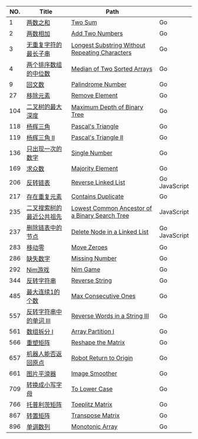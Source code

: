 | NO.  | Title                                                        | Path                                                 |                                          |
| ---- | ------------------------------------------------------------ | ------------------------------------------------------------ | ---- |
| 1    | [两数之和](https://leetcode-cn.com/problems/two-sum/description/) | [Two Sum](./two_sum)                                         | Go                                |
| 2    | [两数相加](https://leetcode-cn.com/problems/add-two-numbers) | [Add Two Numbers](./add_two_numbers)                         | Go                       |
| 3    | [无重复字符的最长子串](https://leetcode-cn.com/problems/longest-substring-without-repeating-characters) | [Longest Substring Without Repeating Characters](./length_of_longest_substring) | Go |
| 4    | [两个排序数组的中位数](https://leetcode-cn.com/problems/median-of-two-sorted-arrays/description/) | [Median of Two Sorted Arrays](./find_median_sorted_arrays)   | Go |
| 9 | [回文数](https://leetcode-cn.com/problems/palindrome-number) | [Palindrome Number](./Palindrome%20Number) | Go |
| 27   | [移除元素](https://leetcode-cn.com/problems/remove-element/description/) | [Remove Element](./remove_element)                           | Go                         |
| 104   | [二叉树的最大深度](https://leetcode-cn.com/problems/maximum-depth-of-binary-tree) | [Maximum Depth of Binary Tree](./Maximum%20Depth%20of%20Binary%20Tree)                           | Go                         |
| 118  | [杨辉三角](https://leetcode-cn.com/problems/pascals-triangle/description/) | [Pascal's Triangle](./Pascal_triangle)                       | Go                     |
| 119  | [杨辉三角 II](https://leetcode-cn.com/problems/pascals-triangle-ii) | [Pascal's Triangle II]()                                     | Go                                   |
| 136  | [只出现一次的数字](https://leetcode-cn.com/problems/single-number) | [Single Number](./Single%20Number)                                     | Go                                   |
| 169  | [求众数](https://leetcode-cn.com/problems/majority-element)  | [Majority Element](./majority_element)                       | Go                     |
| 206 | [反转链表](https://leetcode-cn.com/problems/reverse-linked-list) | [Reverse Linked List](./Reverse%20Linked%20List) | Go<br />JavaScript |
| 217  | [存在重复元素](https://leetcode-cn.com/problems/contains-duplicate) | [Contains Duplicate](./Contains%20Duplicate)                 | Go               |
| 235 | [二叉搜索树的最近公共祖先](https://leetcode-cn.com/problems/lowest-common-ancestor-of-a-binary-search-tree) | [Lowest Common Ancestor of a Binary Search Tree](./Lowest%20Common%20Ancestor%20of%20a%20Binary%20Search%20Tree) | JavaScript |
| 237 | [删除链表中的节点](https://leetcode-cn.com/problems/delete-node-in-a-linked-list) | [Delete Node in a Linked List](./Delete%20Node%20in%20a%20Linked%20List) | Go<br />JavaScript |
| 283  | [移动零](https://leetcode-cn.com/problems/move-zeroes)       | [Move Zeroes](./move_zeroes)                                 | Go                               |
| 286  | [缺失数字](https://leetcode-cn.com/problems/missing-number)  | [Missing Number](./Missing%20Number)                         | Go                       |
| 292  | [Nim游戏](https://leetcode-cn.com/problems/nim-game)  | [Nim Game](./Nim%20Game)                         | Go                       |
| 344  | [反转字符串](https://leetcode-cn.com/problems/reverse-string) | [Reverse String](./Reverse%20String)                         | Go                       |
| 485  | [最大连续1的个数](https://leetcode-cn.com/problems/max-consecutive-ones) | [Max Consecutive Ones](./Max%20Consecutive%20Ones)           | Go         |
| 557  | [反转字符串中的单词 III](https://leetcode-cn.com/problems/reverse-words-in-a-string-iii) | [Reverse Words in a String III](./Reverse%20Words%20in%20a%20String%20III)           | Go         |
| 561  | [数组拆分 I](https://leetcode-cn.com/problems/array-partition-i) | [Array Partition I](./array_pair_sum)                        | Go                      |
| 566  | [重塑矩阵](https://leetcode-cn.com/problems/reshape-the-matrix) | [Reshape the Matrix](./matrix_reshape)                       | Go                     |
| 657  | [机器人能否返回原点](https://leetcode-cn.com/problems/robot-return-to-origin) | [Robot Return to Origin](./Robot%20Return%20to%20Origin)     | Go   |
| 661  | [图片平滑器](https://leetcode-cn.com/problems/image-smoother) | [Image Smoother](./Image%20Smoother)                         | Go                       |
| 709  | [转换成小写字母](https://leetcode-cn.com/problems/to-lower-case) | [To Lower Case](./To%20Lower%20Case)                         | Go                       |
| 766  | [托普利茨矩阵](https://leetcode-cn.com/problems/toeplitz-matrix) | [Toeplitz Matrix](./toeplitz_matrix)                         | Go                       |
| 867  | [转置矩阵](https://leetcode-cn.com/problems/transpose-matrix) | [Transpose Matrix](./transpose)                              | Go                            |
| 896  | [单调数列](https://leetcode-cn.com/problems/monotonic-array) | [Monotonic Array](./Monotonic%20Array)                       | Go                     |

